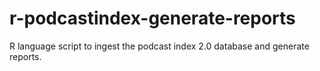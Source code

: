# r-podcastindex-generate-reports
R language script to ingest the podcast index 2.0 database and generate reports.
